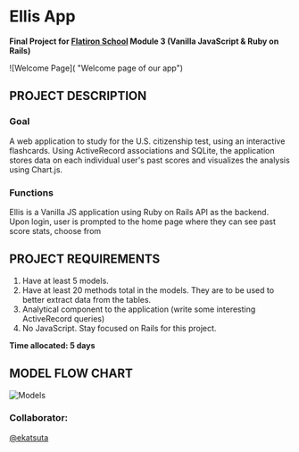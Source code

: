 # Ellis App

**Final Project for [Flatiron School](https://flatironschool.com/) Module 3 (Vanilla JavaScript & Ruby on Rails)**

![Welcome Page]( "Welcome page of our app")

## PROJECT DESCRIPTION

### Goal
A web application to study for the U.S. citizenship test, using an interactive flashcards. Using ActiveRecord associations and SQLite, the application stores data on each individual user's past scores and visualizes the analysis using Chart.js. 

### Functions 
Ellis is a Vanilla JS application using Ruby on Rails API as the backend. Upon login, user is prompted to the home page where they can see past score stats, choose from 


## PROJECT REQUIREMENTS

1. Have at least 5 models. 
2. Have at least 20 methods total in the models. They are to be used to better extract data from the tables. 
3. Analytical component to the application (write some interesting ActiveRecord queries) 
4. No JavaScript. Stay focused on Rails for this project. 

**Time allocated: 5 days**

## MODEL FLOW CHART

![Models](app/assets/images/models_chart.png "Model Relationships")


### Collaborator:
[@ekatsuta](https://github.com/ekatsuta)
